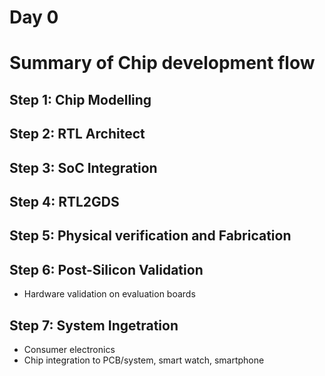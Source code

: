 # Day 0
# Summary of Chip development flow 
## Step 1: Chip Modelling 
## Step 2: RTL Architect
## Step 3: SoC Integration
## Step 4: RTL2GDS
## Step 5: Physical verification and Fabrication 
## Step 6: Post-Silicon Validation
* Hardware validation on evaluation boards
## Step 7: System Ingetration 
* Consumer electronics
* Chip integration to PCB/system, smart watch, smartphone
